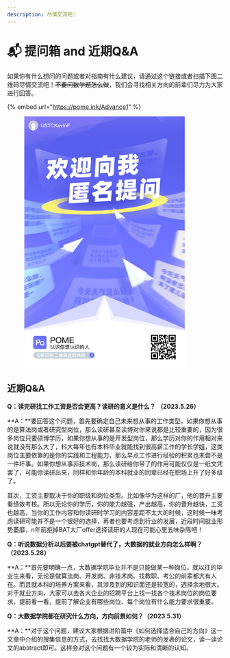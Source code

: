 ```yaml
---
description: 尽情交流吧！
---
```


# 📬 提问箱 and 近期Q\&A

如果你有什么想问的问题或者对指南有什么建议，请通过这个链接或者扫描下图二维码尽情交流吧！~~不要问数学题怎么做~~，我们会寻找相关方向的前辈们尽力为大家进行回答。

{% embed url="https://pome.ink/Advance1" %}

<figure><img src=".gitbook/assets/B2E323D9C86FF3AACA9ADA2C23AD8D2A.png" alt="" width="375"><figcaption></figcaption></figure>

## 近期Q\&A

**Q：读完研找工作工资是否会更高？读研的意义是什么？ （2023.5.26）**

**A：**要回答这个问题，首先要确定自己未来想从事的工作类型，如果你想从事的是算法岗或者研究型岗位，那么读研甚至读博对你来说都是比较重要的，因为很多岗位只要硕博学历，如果你想从事的是开发型岗位，那么学历对你的作用相对来说就没有那么大了，科大每年也有本科毕业就能找到很高薪工作的学长学姐，这类岗位主要依靠的是你的实践和工程能力，那么早点工作进行经验的积累也未尝不是一件坏事。如果你想从事非技术岗，那么读研给你带了的作用可能仅仅是一纸文凭罢了，可能你读研出来，同样和你年龄的本科就业的同辈已经在职场上升了好多级了。

其次，工资主要取决于你的职级和岗位类型。比如像华为这样的厂，他的晋升主要看绩效考核。所以无论你的学历，你的能力越强，产出越高，你的晋升越快，工资也越高，当你的工作内容和你读研时学习的内容差距不太大的时候，这时候一味考虑读研可能并不是一个很好的选择，再者也要考虑到行业的发展，近段时间就业形势萎靡，n年前拒掉BAT大厂offer选择读研的人现在可能心里五味杂陈吧！

**Q：听说数据分析以后要被chatgpt替代了，大数据的就业方向怎么样啊？（2023.5.28）**

**A：**首先要明确一点，大数据学院毕业并不是只能做某一种岗位，就以往的毕业生来看，无论是做算法岗、开发岗、非技术岗、找教职、考公的前辈都大有人在。而且就本科的培养方案来看，其涉及到的知识面还是较宽的，选择余地很大。对于就业方向，大家可以去各大企业的招聘平台上找一找各个技术岗位的岗位要求，提前看一看，提前了解企业有哪些岗位、每个岗位有什么能力要求很重要。

**Q：大数据学院都在研究什么方向，方向前景如何？（2023.5.31）**

**A：**对于这个问题，建议大家根据进阶篇中《如何选择适合自己的方向》这一文章中介绍的搜集信息的方式，去找找大数据学院的老师的发表的论文，读一读论文的abstract即可。这样会对这个问题有一个较为实际和清晰的认知。

